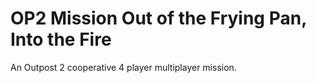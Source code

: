 # OP2 Mission Out of the Frying Pan, Into the Fire
An Outpost 2 cooperative 4 player multiplayer mission.
